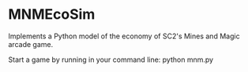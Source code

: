 # MNMEcoSim
Implements a Python model of the economy of SC2's Mines and Magic arcade game.

Start a game by running in your command line:
python mnm.py
